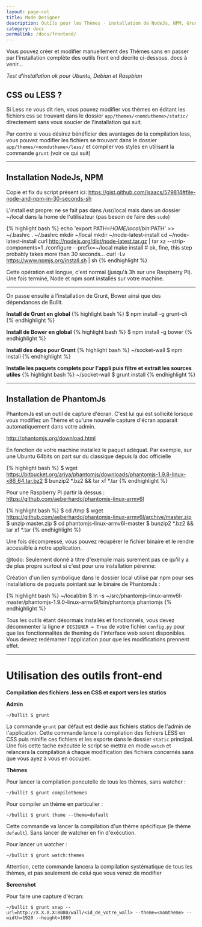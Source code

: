 ```yaml
---
layout: page-col
title: Mode Designer
description: Outils pour les Thèmes - installation de NodeJs, NPM, Grunt, PhantomJS, Less
category: docs
permalink: /docs/frontend/
---
```


Vous pouvez créer et modifier manuellement des Thèmes sans en passer par l'installation complète des outils front end décrite ci-dessous. docs à venir...

_Test d'installation ok pour Ubuntu, Debian et Raspbian_

## CSS ou LESS ?

Si Less ne vous dit rien, vous pouvez modifier vos thèmes en éditant les fichiers css se trouvant dans le dossier `app/themes/<nomdutheme>/static/` directement sans vous soucier de l'installation qui suit. 

Par contre si vous désirez bénéficier des avantages de la compilation less, vous pouvez modifier les fichiers se trouvant dans le dossier `app/themes/<nomdutheme>/less/` et compiler vos styles en utilisant la commande `grunt` (voir ce qui suit)

---

## Installation NodeJs, NPM

Copie et fix du script présent ici: <https://gist.github.com/isaacs/579814#file-node-and-npm-in-30-seconds-sh>

L'install est propre: ne se fait pas dans /usr/local mais dans un dossier ~/local dans la home de l'utilisateur (pas besoin de faire des `sudo`)

{% highlight bash %}
echo 'export PATH=$HOME/local/bin:$PATH' >> ~/.bashrc
. ~/.bashrc
mkdir ~/local
mkdir ~/node-latest-install
cd ~/node-latest-install
curl http://nodejs.org/dist/node-latest.tar.gz | tar xz --strip-components=1
./configure --prefix=~/local
make install # ok, fine, this step probably takes more than 30 seconds...
curl -Lv https://www.npmjs.org/install.sh | sh
{% endhighlight %}

Cette opération est longue, c'est normal (jusqu'à 3h sur une Raspberry Pi). Une fois terminé, Node et npm sont installés sur votre machine.

---

On passe ensuite à l'installation de Grunt, Bower ainsi que des dépendances de Bullit.

__Install de Grunt en global__
{% highlight bash %}
$ npm install -g grunt-cli
{% endhighlight %}

__Install de Bower en global__
{% highlight bash %}
$ npm install -g bower
{% endhighlight %}

__Install des deps pour Grunt__
{% highlight bash %}
~/socket-wall $ npm install
{% endhighlight %}

__Installe les paquets complets pour l'appli puis filtre et extrait les sources utiles__
{% highlight bash %}
~/socket-wall $ grunt install
{% endhighlight %}

---

## Installation de PhantomJs

PhantomJs est un outil de capture d'écran. C'est lui qui est sollicité lorsque vous modifiez un Thème et qu'une nouvelle capture d'écran apparait automatiquement dans votre admin.

<http://phantomjs.org/download.html>

En fonction de votre machine installez le paquet adéquat. Par exemple, sur une Ubuntu 64bits on part sur du classique depuis la doc officielle

{% highlight bash %}
$ wget https://bitbucket.org/ariya/phantomjs/downloads/phantomjs-1.9.8-linux-x86_64.tar.bz2
$ bunzip2 *.bz2 && tar xf *.tar
{% endhighlight %}

Pour une Raspberry Pi partir là dessus : 
https://github.com/aeberhardo/phantomjs-linux-armv6l

{% highlight bash %}
$ cd /tmp
$ wget https://github.com/aeberhardo/phantomjs-linux-armv6l/archive/master.zip
$ unzip master.zip
$ cd phantomjs-linux-armv6l-master
$ bunzip2 *.bz2 && tar xf *.tar
{% endhighlight %}

Une fois décompressé, vous pouvez récupérer le fichier binaire et le rendre accessible à notre application.

@todo: Seulement donné à titre d'exemple mais surement pas ce qu'il y a de plus propre surtout si c'est pour une installation pérenne:

Création d'un lien symbolique dans le dossier local utilisé par npm pour ses installations de paquets pointant sur le binaire de PhantomJs :

{% highlight bash %}
~/local/bin $ ln -s ~/src/phantomjs-linux-armv6l-master/phantomjs-1.9.0-linux-armv6l/bin/phantomjs phantomjs
{% endhighlight %}


Tous les outils étant désormais installés et fonctionnels, vous devez décommenter la ligne `# DESIGNER = True` de votre fichier `config.py` pour que les fonctionnalités de theming de l'interface web soient disponibles. Vous devrez redémarrer l'application pour que les modifications prennent effet.

---


# Utilisation des outils front-end

__Compilation des fichiers .less en CSS et export vers les statics__

__Admin__

```
~/bullit $ grunt
```

La commande `grunt` par défaut est dédié aux fichiers statics de l'admin de l'application. Cette commande lance la compilation des fichiers LESS en CSS puis minifie ces fichiers et les exporte dans le dossier `static` principal. Une fois cette tache exécutée le script se mettra en mode `watch` et relancera la compilation à chaque modification des fichiers concernés sans que vous ayez à vous en occuper.

__Thèmes__

Pour lancer la compilation poncutelle de tous les thèmes, sans watcher :
```
~/bullit $ grunt compilethemes
```


Pour compiler un thème en particulier :
```
~/bullit $ grunt theme --theme=default
```

Cette commande va lancer la compilation d'un thème spécifique (le thème `default`). Sans lancer de watcher en fin d'exécution.

Pour lancer un watcher :
```
~/bullit $ grunt watch:themes
```
Attention, cette commande lancera la compilation systématique de tous les thèmes, et pas seulement de celui que vous venez de modifier


__Screenshot__

Pour faire une capture d'écran:
```
~/bullit $ grunt snap --url=http://X.X.X.X:8080/wall/<id_de_votre_wall> --theme=<nomtheme> --width=1920 --height=1080
```


